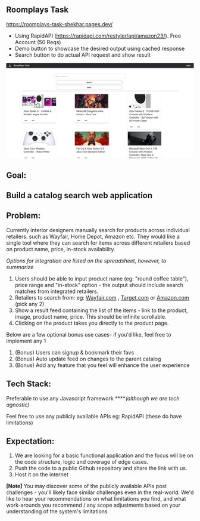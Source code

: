 ## Roomplays Task

https://roomplays-task-shekhar.pages.dev/

* Using RapidAPI (https://rapidapi.com/restyler/api/amazon23/). Free Account (50 Reqs)
* Demo button to showcase the desired output using cached response
* Search button to do actual API request and show result

![demo](/asset/Roomplays_Task.png)

## **Goal:**

## Build a catalog search web application

## Problem:

Currently interior designers manually search for products across individual retailers. such as Wayfair, Home Depot, Amazon etc.  They would like a single tool where they can search for items across different retailers based on product name, price, in-stock availability. 

*Options for integration are listed on the spreadsheet, however, to summarize*

1. Users should be able to input product name (eg: "round coffee table"), price range and "in-stock" option - the output should include search matches from integrated retailers. 
2. Retailers to search from: eg: [Wayfair.com](http://Wayfair.com) , [Target.com](http://Target.com) or [Amazon.com](http://Amazon.com) (pick any 2) 
3. Show a result feed containing the list of the items - link to the product, image, product name, price. This should be infinite scrollable. 
4. Clicking on the product takes you directly to the product page. 

Below are a few optional bonus use cases- if you'd like, feel free to implement any 1

1. (Bonus) Users can signup & bookmark their favs 
2. (Bonus) Auto update feed on changes to the parent catalog 
3. (Bonus) Add any feature that you feel will enhance the user experience 

## **Tech Stack:**

Preferable to use any Javascript framework *****(although we are tech agnostic)*

Feel free to use any publicly available APIs eg: RapidAPI (these do have limitations)

## **Expectation:**

1. We are looking for a basic functional application and the focus will be on the code structure, logic and coverage of edge cases. 
2. Push the code to a public Github repository and share the link with us.
3. Host it on the internet

**[Note]** You may discover some of the publicly available APIs post challenges - you'll likely face similar challenges even in the real-world. We'd like to hear your recommendations on what limitations you find, and what work-arounds you recommend / any scope adjustments based on your understanding of the system's limitations
